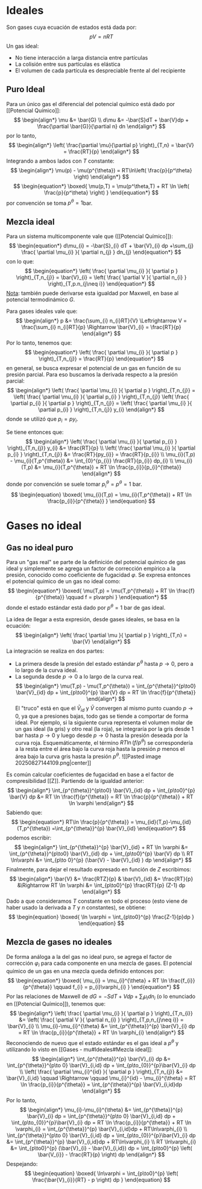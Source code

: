 # Ideales
Son gases cuya ecuación de estados está dada por:
$$
\begin{equation*}
pV = nRT
\end{equation*}
$$
Un gas ideal:
- No tiene interacción a larga distancia entre partículas
- La colisión entre sus partículas es elástica
- El volumen de cada partícula es despreciable frente al del recipiente
## Puro Ideal
Para un único gas el diferencial del potencial químico está dado por [[Potencial Químico]]:
$$
\begin{align*}
\mu &= \bar{G} 
\\ 
d\mu &= -\bar{S}dT + \bar{V}dp + \frac{\partial \bar{G}}{\partial n} dn
\end{align*}
$$
por lo tanto,
$$
\begin{align*}
\left( \frac{\partial \mu}{\partial p} \right)_{T,n} = \bar{V} = \frac{RT}{p}
\end{align*}
$$
Integrando a ambos lados con $T$ constante:
$$
\begin{align*}
\mu(p) - \mu(p^{\theta}) = RT\ln\left( \frac{p}{p^\theta} \right)
\end{align*}
$$
$$
\begin{equation*}
\boxed{
\mu(p,T) = \mu(p^\theta,T) + RT \ln \left( \frac{p}{p^\theta} \right)
}
\end{equation*}
$$
por convención se toma $p^\theta=1$bar.
## Mezcla ideal
Para un sistema multicomponente vale que ([[Potencial Químico]]):
$$
\begin{equation*}
d\mu_{i} = -\bar{S}_{i} dT + \bar{V}_{i} dp +\sum_{j} \frac{ \partial \mu_{i} }{ \partial n_{j} } dn_{j}
\end{equation*}
$$
con lo que:
$$
\begin{equation*}
\left( \frac{ \partial \mu_{i} }{ \partial p }  \right)_{T,n_{j}} = \bar{V}_{i} = \left( \frac{ \partial V }{ \partial n_{i} }  \right)_{T,p.n_{j\neq i}}
\end{equation*}
$$
<u>Nota</u>: también puede derivarse esta igualdad por Maxwell, en base al potencial termodinámico $G$. 

Para gases ideales vale que:
$$
\begin{align*}
p &= \frac{\sum_{i} n_{i}RT}{V} \Leftrightarrow V = \frac{\sum_{i} n_{i}RT}{p}
\Rightarrow 
\bar{V}_{i} = \frac{RT}{p}
\end{align*}
$$
Por lo tanto, tenemos que:
$$
\begin{equation*}
\left( \frac{ \partial \mu_{i} }{ \partial p }  \right)_{T,n_{j}} = \frac{RT}{p}
\end{equation*}
$$
en general, se busca expresar el potencial de un gas en función de su presión parcial. Para eso buscamos la derivada respecto a la presión parcial:
$$
\begin{align*}
\left( \frac{ \partial \mu_{i} }{ \partial p }  \right)_{T,n_{j}} =
\left( \frac{ \partial \mu_{i} }{ \partial p_{i} }  \right)_{T,n_{j}} \left( \frac{ \partial p_{i} }{ \partial p }  \right)_{T,n_{j}} =
\left( \frac{ \partial \mu_{i} }{ \partial p_{i} }  \right)_{T,n_{j}} y_{i}
\end{align*}
$$
donde se utilizó que $p_i = p y_i$. 

Se tiene entonces que:
$$
\begin{align*}
\left( \frac{ \partial \mu_{i} }{ \partial p_{i} }  \right)_{T,n_{j}} y_{i} &= 
\frac{RT}{p} 
\\
\left( \frac{ \partial \mu_{i} }{ \partial p_{i} }  \right)_{T,n_{j}} &= 
\frac{RT}{py_{i}} =
\frac{RT}{p_{i}}
\\
\mu_{i}(T,p) - \mu_{i}(T,p^{\theta}) &= \int_{0}^{p_{i}} \frac{RT}{p_{i}} dp_{i}
\\
\mu_{i}(T,p) &= \mu_{i}(T,p^{\theta}) + RT \ln \frac{p_{i}}{p_{i}^{\theta}}
\end{align*} 
$$
donde por convención se suele tomar $p_{i}^{\theta} = p^{\theta} = 1$ bar.
$$
\begin{equation}
\boxed{
\mu_{i}(T,p) = \mu_{i}(T,p^{\theta}) + RT \ln \frac{p_{i}}{p^{\theta}}
}
\end{equation}
$$

# Gases no ideal
## Gas no ideal puro
Para un "gas real" se parte de la definición del potencial químico de gas ideal y simplemente se agrega un factor de corrección empírico a la presión, conocido como coeficiente de fugacidad $\varphi$.  Se expresa entonces el potencial químico de un gas no ideal como:
$$
\begin{equation*}
\boxed{
\mu(T,p) = \mu(T,p^{\theta}) + RT \ln \frac{f}{p^{\theta}} \qquad 
f = p\varphi
}
\end{equation*}
$$
donde el estado estándar está dado por $p^{\theta} = 1$ bar de gas ideal. 

La idea de llegar a esta expresión, desde gases ideales, se basa en la ecuación:
$$
\begin{align*}
\left( \frac{ \partial \mu }{ \partial p }  \right)_{T,n} = \bar{V}
\end{align*}
$$
La integración se realiza en dos partes:
- La primera desde la presión del estado estándar $p^{\theta}$ hasta $p\to 0$, pero a lo largo de la curva ideal. 
- La segunda desde $p \to 0$ a lo largo de la curva real. 
$$
\begin{align*}
\mu(T,p) - \mu(T,p^{\theta}) = \int_{p^{\theta}}^{p\to0} \bar{V}_{id} dp + \int_{p\to0}^{p} \bar{V} dp = RT \ln \frac{f}{p^{\theta}}
\end{align*}
$$
El "truco" está en que el $\bar{V}_{id}$ y $\bar{V}$ convergen al mismo punto cuando $p\to0$, ya que a presiones bajas, todo gas se tiende a comportar de forma ideal. Por ejemplo, si la siguiente curva representa el volumen molar de un gas ideal (la gris) y otro real (la roja), se integraría por la gris desde 1 bar hasta $p\to 0$ y luego desde $p\to 0$ hasta la presión deseada por la curva roja. Esquemáticamente, el término $RT\ln(f/p^{\theta})$ se correspondería a la resta entre el área bajo la curva roja hasta la presión $p$ menos el área bajo la curva gris hasta la presión $p^{\theta}$. 
![[Pasted image 20250827144109.png|center]]

Es común calcular coeficientes de fugacidad en base a el factor de compresibilidad [[Z]]. Partiendo de la igualdad anterior:
$$
\begin{align*}
\int_{p^{\theta}}^{p\to0} \bar{V}_{id} dp + \int_{p\to0}^{p} \bar{V} dp &= RT \ln \frac{f}{p^{\theta}} 
= RT \ln \frac{p}{p^{\theta}} + RT \ln \varphi 
\end{align*}
$$
Sabiendo que:
$$
\begin{equation*}
RT\ln \frac{p}{p^{\theta}} = \mu_{id}(T,p)-\mu_{id}(T,p^{\theta}) =\int_{p^{\theta}}^{p} \bar{V}_{id} 
\end{equation*}
$$
podemos escribir:
$$
\begin{align*}
\int_{p^{\theta}}^{p} \bar{V}_{id} + RT \ln \varphi &= \int_{p^{\theta}}^{p\to0} \bar{V}_{id} dp + \int_{p\to0}^{p} \bar{V} dp
\\
RT \ln\varphi &= \int_{p\to 0}^{p} (\bar{V} - \bar{V}_{id} ) dp
\end{align*}
$$
Finalmente, para dejar el resultado expresado en función de $Z$ escribimos:
$$
\begin{align*}
\bar{V} &= \frac{RTZ}{p} &
\bar{V}_{id} &= \frac{RT}{p} &\Rightarrow 
RT \ln \varphi &= \int_{p\to0}^{p} \frac{RT}{p} (Z-1) dp 
\end{align*}
$$
Dado a que consideramos $T$ constante en todo el proceso (esto viene de haber usado la derivada a $T$ y $n$ constantes), se obtiene:
$$
\begin{equation}
\boxed{
\ln \varphi = \int_{p\to0}^{p} \frac{Z-1}{p}dp
}
\end{equation}
$$
## Mezcla de gases no ideales
De forma análoga a la del gas no ideal puro, se agrega el factor de corrección $\varphi_{i}$ para cada componente en una mezcla de gases. El potencial químico de un gas en una mezcla queda definido entonces por:
$$
\begin{equation*}
\boxed{
\mu_{i} = \mu_{i}^{\theta} + RT \ln \frac{f_{i}}{p^{\theta}} \qquad 
f_{i} = p_{i}\varphi_{i}
}
\end{equation*}
$$
Por las relaciones de Maxwell de $dG = -S dT + Vdp + \sum_{i} \mu_{i} dn_{i}$ (o lo enunciado en [[Potencial Químico]]), tenemos que: 
$$
\begin{align*}
\left( \frac{ \partial \mu_{i} }{ \partial p } \right)_{T,n_{i}} &= 
\left( \frac{ \partial V }{ \partial n_{i} }  \right)_{T,p,n_{j\neq i}} =
\bar{V}_{i}
\\
\mu_{i}-\mu_{i}^{\theta} &= \int_{p^{\theta}}^{p} \bar{V}_{i} dp 
= RT \ln \frac{p_{i}}{p^{\theta}} + RT \ln \varphi_{i}
\end{align*}
$$
Reconociendo de nuevo que el estado estándar es el gas ideal a $p^{\theta}$ y utilizando lo visto en [[Gases - mu#Ideales#Mezcla ideal]]:
$$
\begin{align*}
\int_{p^{\theta}}^{p} \bar{V}_{i} dp &= \int_{p^{\theta}}^{p\to 0} \bar{V}_{i,id} dp + \int_{p\to_{0}}^{p}\bar{V}_{i} dp 
\\
\left( \frac{ \partial \mu_{i}^{id} }{ \partial p }  \right)_{T,n_{j}} &= \bar{V}_{i,id} \qquad \Rightarrow \qquad 
\mu_{i}^{id} - \mu_{i}^{\theta} =
RT \ln \frac{p_{i}}{p^{\theta}} = 
\int_{p^{\theta}}^{p} \bar{V}_{i,id}dp
\end{align*}
$$
Por lo tanto, 
$$
\begin{align*}
\mu_{i}-\mu_{i}^{\theta} &= \int_{p^{\theta}}^{p} \bar{V}_{i} dp  = 
\int_{p^{\theta}}^{p\to 0} \bar{V}_{i,id} dp + \int_{p\to_{0}}^{p}\bar{V}_{i} dp  = 
RT \ln \frac{p_{i}}{p^{\theta}} + RT \ln \varphi_{i} = 
\int_{p^{\theta}}^{p} \bar{V}_{i,id}dp + RT\ln\varphi_{i}
\\
\int_{p^{\theta}}^{p\to 0} \bar{V}_{i,id} dp + \int_{p\to_{0}}^{p}\bar{V}_{i} dp &= 
\int_{p^{\theta}}^{p} \bar{V}_{i,id}dp + RT\ln\varphi_{i}
\\
RT \ln\varphi_{i} &= \int_{p\to0}^{p} (\bar{V}_{i} - \bar{V}_{i,id}) dp = 
\int_{p\to0}^{p} \left( \bar{V_{i}} - \frac{RT}{p} \right) dp
\end{align*}
$$
Despejando:
$$
\begin{equation}
\boxed{
\ln\varphi = \int_{p\to0}^{p} \left( \frac{\bar{V}_{i}}{RT} - p \right) dp
}
\end{equation}
$$

